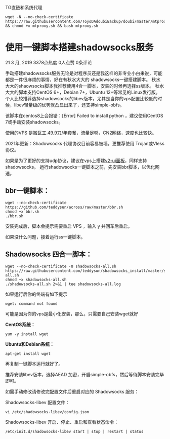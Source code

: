 TG直链和系统代理

```
wget -N --no-check-certificate https://raw.githubusercontent.com/ToyoDAdoubiBackup/doubi/master/mtproxy.sh && chmod +x mtproxy.sh && bash mtproxy.sh
```

# 使用一键脚本搭建shadowsocks服务

21 3 月, 2019 3378点热度 0人点赞 0条评论

手动搭建shadowsocks服务无论是对程序员还是我这样的非专业小白来说，可能都是一件很麻烦的事情，好在有秋水大大的 shadowsocks一键搭建脚本。
秋水大大的shaowsocks脚本我推荐使用4合一脚本，安装的时候再选择ss版本。
秋水大大的脚本支持CentOS 6+，Debian 7+，Ubuntu 12+等常见的Linux发行版。
个人比较推荐选择shadowsocks的libev版本，尤其是当你的vps配置比较低的时候，libev轻量级的优势就凸显出来了，还支持simple-obfs。

该脚本在centos8上会报错：[Error] Failed to install python ，建议使用CentOS 7或手动安装shadowsocks。

使用的VPS 是[搬瓦工 49.9刀/年套餐](https://jimubiedao.com/go/bandwagon-cn2-49-99)，流量足够，CN2网络，速度也比较快。

2021年更新：Shadowsocks 代理协议目前容易被墙，更推荐使用 Trojan或Vless协议。

如果是为了更好的支持udp协议，建议在vps上搭建[v2-ui面板](https://jimubiedao.com/1166)，同样支持shadowsocks。
运行shadowsocks一键脚本之前，先安装bbr脚本，以优化网速。

## bbr一键脚本：

```
wget --no-check-certificate https://github.com/teddysun/across/raw/master/bbr.sh
chmod +x bbr.sh
./bbr.sh
```

安装完成后，脚本会提示需要重启 VPS ，输入 y 并回车后重启。

如果没什么问题，接着运行ss一键脚本。

## Shadowsocks 四合一脚本：

```
wget --no-check-certificate -O shadowsocks-all.sh https://raw.githubusercontent.com/teddysun/shadowsocks_install/master/shadowsocks-all.sh
chmod +x shadowsocks-all.sh
./shadowsocks-all.sh 2>&1 | tee shadowsocks-all.log
```

如果运行后你的终端有如下提示

```
wget: command not found
```

可能是因为你的vps是最小化安装，那么，只需要自己安装wget就好

**CentOS系统：**

```
yum -y install wget
```

 

**Ubuntu和Debian系统：**

```
apt-get install wget
```

再复制一键脚本运行就好了。

推荐安装libev版本，选择AEAD 加密，开启simple-obfs，然后等待脚本安装完毕即可。

如需手动修改请修改完配置文件后重启对应的 Shadowsocks 服务：

Shadowsocks-libev 配置文件：

```
vi /etc/shadowsocks-libev/config.json
```

Shadowsocks-libev 开启、停止、重启和查看状态命令：

```
/etc/init.d/shadowsocks-libev start | stop | restart | status
```

